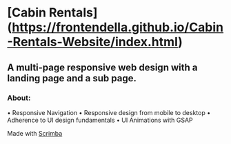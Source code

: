# [Cabin Rentals] (https://frontendella.github.io/Cabin-Rentals-Website/index.html)

## A multi-page responsive web design with a landing page and a sub page.

### About: 

• Responsive Navigation
• Responsive design from mobile to desktop
• Adherence to UI design fundamentals
• UI Animations with GSAP

Made with [Scrimba](https://scrimba.com/learn/designbootcamp)

